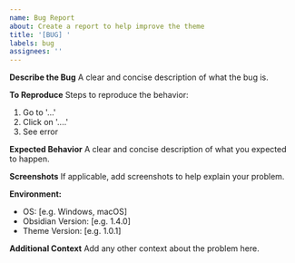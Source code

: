 ```yaml
---
name: Bug Report
about: Create a report to help improve the theme
title: '[BUG] '
labels: bug
assignees: ''
---
```


**Describe the Bug**
A clear and concise description of what the bug is.

**To Reproduce**
Steps to reproduce the behavior:
1. Go to '...'
2. Click on '....'
3. See error

**Expected Behavior**
A clear and concise description of what you expected to happen.

**Screenshots**
If applicable, add screenshots to help explain your problem.

**Environment:**
 - OS: [e.g. Windows, macOS]
 - Obsidian Version: [e.g. 1.4.0]
 - Theme Version: [e.g. 1.0.1]

**Additional Context**
Add any other context about the problem here.
